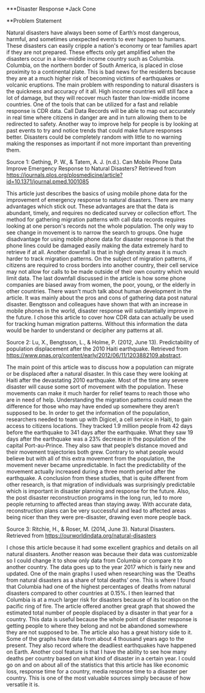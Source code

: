 ***Disaster Response
*Jack Cone

**Problem Statement

Natural disasters have always been some of Earth’s most dangerous, harmful, and sometimes unexpected events to ever happen to humans. These disasters can easily cripple a nation's economy or tear families apart if they are not prepared. These effects only get amplified when the disasters occur in a low-middle income country such as Columbia. Columbia, on the northern border of South America, is placed in close proximity to a continental plate. This is bad news for the residents because they are at a much higher risk of becoming victims of earthquakes or volcanic eruptions. The main problem with responding to natural disasters is the quickness and accuracy of it all. High income countries will still face a lot of damage, but they will recover much faster than low-middle income countries. One of the tools that can be utilized for a fast and reliable response is CDR data. Call Data Records will be able to map out accurately in real time where citizens in danger are and in turn allowing them to be redirected to safety. Another way to improve help for people is by looking at past events to try and notice trends that could make future responses better. Disasters could be completely random with little to no warning making the responses as important if not more important than preventing them.

Source 1: Gething, P. W., & Tatem, A. J. (n.d.). Can Mobile Phone Data Improve Emergency Response to Natural Disasters? Retrieved from https://journals.plos.org/plosmedicine/article?id=10.1371/journal.pmed.1001085

This article just describes the basics of using mobile phone data for the improvement of emergency response to natural disasters. There are many advantages which stick out. These advantages are that the data is abundant, timely, and requires no dedicated survey or collection effort. The method for gathering migration patterns with call data records requires looking at one person's records not the whole population. The only way to see change in movement is to narrow the search to groups. One huge disadvantage for using mobile phone data for disaster response is that the phone lines could be damaged easily making the data extremely hard to retrieve if at all. Another downfall is that in high density areas it is much harder to track migration patterns. On the subject of migration patterns, if citizens are required to cross borders into another country, their cell service may not allow for calls to be made outside of their own country which would limit data. The last downfall discussed in the article is how some phone companies are biased away from women, the poor, young, or the elderly in other countries. There wasn’t much talk about human development in the article. It was mainly about the pros and cons of gathering data post natural disaster. Bengtsson and colleagues have shown that with an increase in mobile phones in the world, disaster response will substantially improve in the future. I chose this article to cover how CDR data can actually be used for tracking human migration patterns. Without this information the data would be harder to understand or decipher any patterns at all.

Source 2: Lu, X., Bengtsson, L., & Holme, P. (2012, June 13). Predictability of population displacement after the 2010 Haiti earthquake. Retrieved from https://www.pnas.org/content/early/2012/06/11/1203882109.abstract.

The main point of this article was to discuss how a population can migrate or be displaced after a natural disaster. In this case they were looking at Haiti after the devastating 2010 earthquake. Most of the time any severe disaster will cause some sort of movement with the population. These movements can make it much harder for relief teams to reach those who are in need of help. Understanding the migration patterns could mean the difference for those who may have ended up somewhere they aren’t supposed to be. In order to get the information of the population, researchers needed to team up with Digicel, a cell service in Haiti, to gain access to citizens locations. They tracked 1.9 million people from 42 days before the earthquake to 341 days after the earthquake. What they saw 19 days after the earthquake was a 23% decrease in the population of the capital Port-au-Prince. They also saw that people’s distance moved and their movement trajectories both grew. Contrary to what people would believe but with all of this extra movement from the population, the movement never became unpredictable. In fact the predictability of the movement actually increased during a three month period after the earthquake. A conclusion from these studies, that is quite different from other research, is that migration of individuals was surprisingly predictable which is important in disaster planning and response for the future. Also, the post disaster reconstruction programs in the long run, led to more people returning to affected areas than staying away. With accurate data, reconstruction plans can be very successful and lead to affected areas being nicer than they were pre-disaster, drawing even more people back.

Source 3: Ritchie, H., & Roser, M. (2014, June 3). Natural Disasters. Retrieved from https://ourworldindata.org/natural-disasters 
	
I chose this article because it had some excellent graphics and details on all natural disasters. Another reason was because their data was customizable so I could change it to show only data from Columbia or compare it to another country. The data goes up to the year 2017 which is fairly new and updated. One of the main graphs I used when researching was the ‘Deaths from natural disasters as a share of total deaths’ one. This is where I found that Columbia had one of the highest percentages of deaths from natural disasters compared to other countries at 0.15%. I then learned that Columbia is at a much larger risk for disasters because of its location on the pacific ring of fire. The article offered another great graph that showed the estimated total number of people displaced by a disaster in that year for a country. This data is useful because the whole point of disaster response is getting people to where they belong and not be abandoned somewhere they are not supposed to be. The article also has a great history side to it. Some of the graphs have data from about 4 thousand years ago to the present. They also record where the deadliest earthquakes have happened on Earth. Another cool feature is that I have the ability to see how many deaths per country based on what kind of disaster in a certain year. I could go on and on about all of the statistics that this article has like economic loss, response time for a country, media response time to a disaster per country. This is one of the most valuable sources simply because of how versatile it is.
